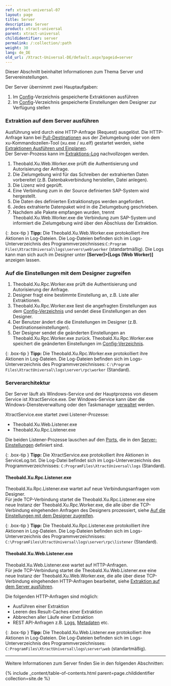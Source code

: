 ```yaml
---
ref: xtract-universal-07
layout: page
title: Server
description: Server
product: xtract-universal
parent: xtract-universal
childidentifier: server
permalink: /:collection/:path
weight: 30
lang: de_DE
old_url: /Xtract-Universal-DE/default.aspx?pageid=server
---
```


Dieser Abschnitt beinhaltet Informationen zum Thema Server und Servereinstellungen.

Der Server übernimmt zwei Hauptaufgaben:

1. Im [Config](./einfuehrung/backup-und-migration#konfigurationsdateien)-Verzeichnis gespeicherte Extraktionen ausführen 
2. Im [Config](./einfuehrung/backup-und-migration#konfigurationsdateien)-Verzeichnis gespeicherte Einstellungen dem Designer zur Verfügung stellen

### Extraktion auf dem Server ausführen

Ausführung wird durch eine HTTP-Anfrage (Request) ausgelöst. Die HTTP-Anfrage kann bei [Pull-Destinationen](./destinationen#pull--und-push-destinationen) aus der Zielumgebung oder von dem xu-Kommandozeilen-Tool (xu.exe / xu.elf) gestartet werden, siehe [Extraktionen Ausführen und Einplanen](./extraktionen-ausfuehren-und-einplanen).<br> 
Der Server-Prozess kann im [Extraktions-Log](./logging/log-zugriff-ueber-designer#extraktions-logs) nachvollzogen werden.

1. Theobald.Xu.Web.Worker.exe prüft die Authentisierung und Autorisierung der Anfrage. 
2. Die Zielumgebung wird für das Schreiben der extrahierten Daten vorbereitet (z.B. Datenbakverbindung herstellen, Datei anlegen).
3. Die Lizenz wird geprüft.
4. Eine Verbindung zum in der Source definierten SAP-System wird hergestellt.
5. Die Daten des definierten Extraktionstyps werden angefordert.
6. Jedes extrahierte Datenpaket wird in die Zielumgebung geschrieben.
7. Nachdem alle Pakete empfangen wurden, trennt Theobald.Xu.Web.Worker.exe die Verbindung zum SAP-System und informiert die Zielumgebung wird über den Abschluss der Extraktion.

{: .box-tip }
**Tipp:** Die Theobald.Xu.Web.Worker.exe protokolliert ihre Aktionen in Log-Dateien. 
Die Log-Dateien befinden sich im Logs-Unterverzeichnis des Programmverzeichnisses:`C:Program Files\XtractUniversal\logs\servers\web\worker` (standartmäßig). 
Die Logs kann man sich auch im Designer unter **[Server]>[Logs (Web Worker)]** anzeigen lassen.

### Auf die Einstellungen mit dem Designer zugreifen

1. Theobald.Xu.Rpc.Worker.exe prüft die Authentisierung und Autorisierung der Anfrage.
2. Designer fragt eine bestimmte Einstellung an, z.B. Liste aller Extraktionen. 
3. Theobald.Xu.Rpc.Worker.exe liest die angefragten Einstellungen aus dem [Config-Verzeichnis](./einfuehrung/backup-und-migration#konfigurationsdateien) und sendet diese Einstellungen an den Designer.
4. Der Benutzer ändert die die Einstellungen im Designer (z.B. Destinationseinstellungen).
5. Der Designer sendet die geänderten Einstellungen an Theobald.Xu.Rpc.Worker.exe zurück. Theobald.Xu.Rpc.Worker.exe speichert die geänderten Einstellungen im [Config-Verzeichnis](./einfuehrung/backup-und-migration#konfigurationsdateien).

{: .box-tip }
**Tipp:** Die Theobald.Xu.Rpc.Worker.exe protokolliert ihre Aktionen in Log-Dateien. 
Die Log-Dateien befinden sich im Logs-Unterverzeichnis des Programmverzeichnisses: `C:\Program Files\XtractUniversal\logs\server\rpc\worker` (Standard).


### Serverarchitektur

Der Server läuft als Windows-Service und der Hauptprozess von diesem Service ist XtractService.exe. Der Windows-Service kann über die Windows-Diensteverwaltung oder den Taskmanager [verwaltet](./server/server-starten) werden.

XtractService.exe startet zwei Listener-Prozesse:
- Theobald.Xu.Web.Listener.exe
- Theobald.Xu.Rpc.Listener.exe

Die beiden Listener-Prozesse lauschen auf den [Ports](./server/ports), die in den [Server-Einstellungen](./server/server_einstellungen) definiert sind.

{: .box-tip }
**Tipp:** Die XtractService.exe protokolliert ihre Aktionen in ServiceLog.txt. 
Die Log-Datei befindet sich im Logs-Unterverzeichnis des Programmverzeichnisses: `C:ProgramFiles\XtractUniversal\logs` (Standard).

#### Theobald.Xu.Rpc.Listener.exe

Theobald.Xu.Rpc.Listener.exe wartet auf neue Verbindungsanfragen vom Designer. <br>
Für jede TCP-Verbindung startet die Theobald.Xu.Rpc.Listener.exe eine neue Instanz der Theobald.Xu.Rpc.Worker.exe, die alle über die TCP-Verbindung eingehenden Anfragen des Designers prozessiert, siehe [Auf die Einstellungen mit dem Designer zugreifen](#auf-die-einstellungen-mit-dem-designer-zugreifen).
 
{: .box-tip }
**Tipp:** Die Theobald.Xu.Rpc.Listener.exe protokolliert ihre Aktionen in Log-Dateien. 
Die Log-Dateien befinden sich im Logs-Unterverzeichnis des Programmverzeichnisses: `C:\ProgramFiles\XtractUniversal\logs\server\rpc\listener` (Standard).

#### Theobald.Xu.Web.Listener.exe

Theobald.Xu.Web.Listener.exe wartet auf HTTP-Anfragen. <br>
Für jede TCP-Verbindung startet die Theobald.Xu.Web.Listener.exe eine neue Instanz der Theobald.Xu.Web.Worker.exe, die alle über diese TCP-Verbindung eingehenden HTTP-Anfragen bearbeitet, siehe [Extraktion auf dem Server ausführen](#extraktion-auf-dem-server-ausführen).

Die folgenden HTTP-Anfragen sind möglich:
- Ausführen einer Extraktion
- Leeren des Result-Caches einer Extraktion
- Abbrechen aller Läufe einer Extraktion
- REST API-Anfragen z.B. [Logs](./logging/log-zugriff-ueber-http), [Metadaten](./fortgeschrittene-techniken/metadata-zugriff-ueber-http-json) etc.

{: .box-tip }
**Tipp:** Die Theobald.Xu.Web.Listener.exe protokolliert ihre Aktionen in Log-Dateien. 
Die Log-Dateien befinden sich im Logs-Unterverzeichnis des Programmverzeichnisses: `C:ProgramFiles\XtractUniversal\logs\server\web` (standartmäßig).

*****
Weitere Informationen zum Server finden Sie in den folgenden Abschnitten:

{% include _content/table-of-contents.html parent=page.childidentifier collection=site.de %}
